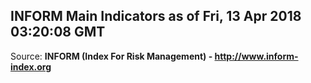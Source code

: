 ## INFORM Main Indicators as of Fri, 13 Apr 2018 03:20:08 GMT

Source: **INFORM (Index For Risk Management) - http://www.inform-index.org**
